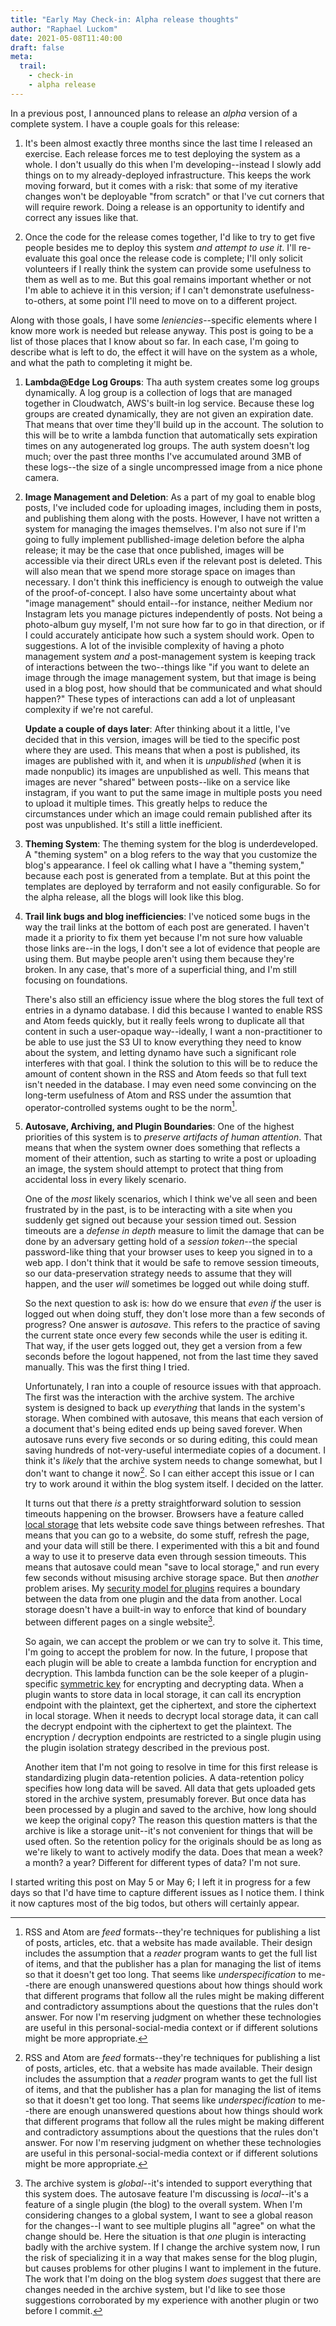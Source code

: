 ```yaml
---
title: "Early May Check-in: Alpha release thoughts"
author: "Raphael Luckom"
date: 2021-05-08T11:40:00
draft: false
meta:
  trail:
    - check-in
    - alpha release
---
```


In a previous post, I announced plans to release an _alpha_ version of a complete system. I have a couple goals
for this release:

1. It's been almost exactly three months since the last time I released an exercise. Each release forces me
   to test deploying the system as a whole. I don't usually do this when I'm developing--instead I slowly
   add things on to my already-deployed infrastructure. This keeps the work moving forward, but it comes with
   a risk: that some of my iterative changes won't be deployable "from scratch" or that I've cut corners that
   will require rework. Doing a release is an opportunity to identify and correct any issues like that.

2. Once the code for the release comes together, I'd like to try to get five people besides me to deploy this
   system _and attempt to use it_. I'll re-evaluate this goal once the release code is complete; I'll only solicit
   volunteers if I really think the system can provide some usefulness to them as well as to me. But this goal
   remains important whether or not I'm able to achieve it in this version; if I can't demonstrate usefulness-to-others,
   at some point I'll need to move on to a different project.

Along with those goals, I have some _leniencies_--specific elements where I know more work is needed but release anyway.
This post is going to be a list of those places that I know about so far. In each case, I'm going to describe what is
left to do, the effect it will have on the system as a whole, and what the path to completing it might be.

1. **Lambda@Edge Log Groups**: Tha auth system creates some log groups dynamically. A log group is a collection
   of logs that are managed together in Cloudwatch, AWS's built-in log service. Because these log groups are created
   dynamically, they are not given an expiration date. That means that over time they'll build up in the account.
   The solution to this will be to write a lambda function that automatically sets expiration times on any autogenerated
   log groups. The auth system doesn't log much; over the past three months I've accumulated around 3MB of these logs--the size
   of a single uncompressed image from a nice phone camera.

2. **Image Management and Deletion**: As a part of my goal to enable blog posts, I've included code for uploading images,
   including them in posts, and publishing them along with the posts. However, I have not written a system for managing
   the images themselves. I'm also not sure if I'm going to fully implement publlished-image deletion before the alpha release;
   it may be the case that once published, images will be accessible via their direct URLs even if the relevant post is deleted.
   This will also mean that we spend more storage space on images than necessary. I don't think this inefficiency is enough
   to outweigh the value of the proof-of-concept. I also have some uncertainty about what "image management" should entail--for
   instance, neither Medium nor Instagram lets you manage pictures independently of posts. Not being a photo-album guy myself,
   I'm not sure how far to go in that direction, or if I could accurately anticipate how such a system should work. Open to
   suggestions. A lot of the invisible complexity of having a photo management system _and_ a post-management system is
   keeping track of interactions between the two--things like "if you want to delete an image through the image management system,
   but that image is being used in a blog post, how should that be communicated and what should happen?" These types of
   interactions can add a lot of unpleasant complexity if we're not careful.

   __Update a couple of days later__: After thinking about it a little, I've decided that in this version, images will be tied
   to the specific post where they are used. This means that when a post is published, its images are published with it, and
   when it is _unpublished_ (when it is made nonpublic) its images are unpublished as well. This means that images are never "shared"
   between posts--like on a service like instagram, if you want to put the same image in multiple posts you need to upload it multiple times.
   This greatly helps to reduce the circumstances under which an image could remain published after its post was unpublished.
   It's still a little inefficient.

3. **Theming System**: The theming system for the blog is underdeveloped. A "theming system" on a blog refers to the way that you customize the
   blog's appearance. I feel ok calling what I have a "theming system," because each post is generated from a template. But
   at this point the templates are deployed by terraform and not easily configurable. So for the alpha release, all the blogs
   will look like this blog.

4. **Trail link bugs and blog inefficiencies**: I've noticed some bugs in the way the trail links at the bottom of each post are generated. I haven't
   made it a priority to fix them yet because I'm not sure how valuable those links are--in the logs, I don't see a lot
   of evidence that people are using them. But maybe people aren't using them because they're broken. In any case, that's
   more of a superficial thing, and I'm still focusing on foundations.

   There's also still an efficiency issue where the blog stores the full text of entries in a dynamo database. I did this
   because I wanted to enable RSS and Atom feeds quickly, but it really feels wrong to duplicate all that content in such a
   user-opaque way--ideally, I want a non-practitioner to be able to use just the S3 UI to know everything they need to know
   about the system, and letting dynamo have such a significant role interferes with that goal. I think the solution to this
   will be to reduce the amount of content shown in the RSS and Atom feeds so that full text isn't needed in the database. I
   may even need some convincing on the long-term usefulness of Atom and RSS under the assumtion that operator-controlled systems
   ought to be the norm[^1].

5. **Autosave, Archiving, and Plugin Boundaries**: One of the highest priorities of this system is to _preserve artifacts of human attention_.
   That means that when the system owner does something that reflects a moment of their attention, such as starting to write a post
   or uploading an image, the system should attempt to protect that thing from accidental loss in every likely scenario.

   One of the _most_ likely scenarios, which I think we've all seen and been frustrated by in the past, is to be interacting
   with a site when you suddenly get signed out because your session timed out. Session timeouts are a _defense in depth_ measure
   to limit the damage that can be done by an adversary getting hold of a _session token_--the special password-like thing that
   your browser uses to keep you signed in to a web app. I don't think that it would be safe to remove session timeouts, so our
   data-preservation strategy needs to assume that they will happen, and the user _will_ sometimes be logged out while doing stuff.
   
   So the next question to ask is: how do we ensure that _even if_ the user is logged out when doing stuff, they don't lose more than
   a few seconds of progress? One answer is _autosave_. This refers to the practice of saving the current state once every few seconds
   while the user is editing it. That way, if the user gets logged out, they get a version from a few seconds before the logout happened,
   not from the last time they saved manually. This was the first thing I tried.

   Unfortunately, I ran into a couple of resource issues with that approach. The first was the interaction with the archive system. The
   archive system is designed to back up _everything_ that lands in the system's storage. When combined with autosave, this means that each
   version of a document that's being edited ends up being saved forever. When autosave runs every five seconds or so during editing, this
   could mean saving hundreds of not-very-useful intermediate copies of a document. I think it's _likely_ that the archive system needs
   to change somewhat, but I don't want to change it now[^1]. So I can either accept this issue or I can try to work around it within the blog system
   itself. I decided on the latter.

   It turns out that there _is_ a pretty straightforward solution to session timeouts happening on the browser. Browsers have a feature called [local storage](https://developer.mozilla.org/en-US/docs/Web/API/Window/localStorage)
   that lets website code save things between refreshes. That means that you can go to a website, do some stuff, refresh the page, and your data will still
   be there. I experimented with this a bit and found a way to use it to preserve data even through session timeouts. This means that autosave could
   mean "save to local storage," and run every few seconds without misusing archive storage space. But then _another_ problem arises. My [security model for plugins](https://raphaelluckom.com/posts/isolation_proposal_001.html)
   requires a boundary between the data from one plugin and the data from another. Local storage doesn't have a built-in way to enforce that kind of
   boundary between different pages on a single website[^2].

   So again, we can accept the problem or we can try to solve it. This time, I'm going to accept the problem for now. In the future, I propose
   that each plugin will be able to create a lambda function for encryption and decryption. This lambda function can be the sole keeper of a 
   plugin-specific [symmetric key](https://en.wikipedia.org/wiki/Symmetric-key_algorithm) for encrypting and decrypting data. When a plugin wants to store
   data in local storage, it can call its encryption endpoint with the plaintext, get the ciphertext, and store the ciphertext in local storage.
   When it needs to decrypt local storage data, it can call the decrypt endpoint with the ciphertext to get the plaintext. The encryption / decryption
   endpoints are restricted to a single plugin using the plugin isolation strategy described in the previous post.

   Another item that I'm not going to resolve in time for this first release is standardizing plugin data-retention policies. A data-retention policy
   specifies how long data will be saved. All data that gets uploaded gets stored in the archive system, presumably forever. But once data has been processed 
   by a plugin and saved to the archive, how long should we keep the original copy? The reason this question matters is that the archive is like a 
   storage unit--it's not convenient for things that will be used often. So the retention policy for the originals should be as long as we're likely to want to
   actively modify the data. Does that mean a week? a month? a year? Different for different types of data? I'm not sure.

I started writing this post on May 5 or May 6; I left it in progress for a few days so that I'd have time to capture different issues as I
notice them. I think it now captures most of the big todos, but others will certainly appear.

[^1]: RSS and Atom are _feed_ formats--they're techniques for publishing a list of posts, articles, etc. that a website has made available. Their design
      includes the assumption that a _reader_ program wants to get the full list of items, and that the publisher has a plan for managing the list of items
      so that it doesn't get too long. That seems like _underspecification_ to me--there are enough unanswered questions about how things should work
      that different programs that follow all the rules might be making different and contradictory assumptions about the questions that the rules
      don't answer. For now I'm reserving judgment on whether these technologies are useful in this personal-social-media context or if different
      solutions might be more appropriate.

[^2]: The archive system is _global_--it's intended to support everything that this system does. The autosave feature I'm discussing is _local_--it's
      a feature of a single plugin (the blog) to the overall system. When I'm considering changes to a global system, I want to see a global
      reason for the changes--I want to see multiple plugins all "agree" on what the change should be. Here the situation is that _one_ plugin
      is interacting badly with the archive system. If I change the archive system now, I run the risk of specializing it in a way that makes sense
      for the blog plugin, but causes problems for other plugins I want to implement in the future. The work that I'm doing on the blog system
      _does_ suggest that there are changes needed in the archive system, but I'd like to see those suggestions corroborated by my experience
      with another plugin or two before I commit.

[^3]: That is, one [origin](https://developer.mozilla.org/en-US/docs/Glossary/Origin) can't see the local storage from a different origin, but all the pages
      from a given origin share a local storage namespace.
